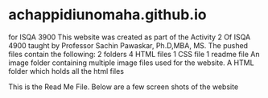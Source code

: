 # achappidiunomaha.github.io
for ISQA 3900
This website was created as part of  the Activity 2 Of ISQA 4900 taught by Professor Sachin Pawaskar, Ph.D,MBA, MS. 
The pushed files contain the following:
2 folders
4 HTML files
1 CSS file
1 readme file
An image folder containing multiple image files used for the website.
A HTML folder which holds all the html files

This is the Read Me File.
Below are a few screen shots of the website
